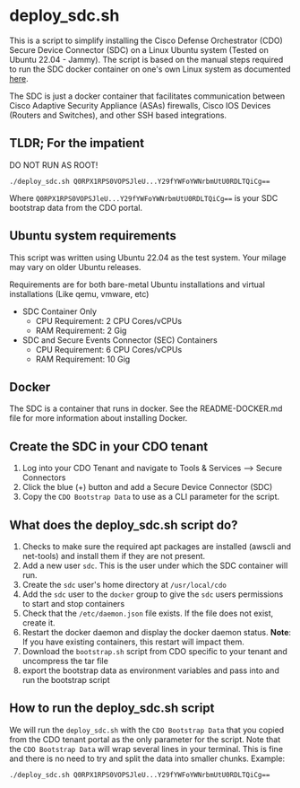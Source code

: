 # deploy_sdc.sh
This is a script to simplify installing the Cisco Defense Orchestrator (CDO) Secure Device Connector (SDC) on a Linux Ubuntu system (Tested on Ubuntu 22.04 - Jammy). The script is based on the manual steps required to run the SDC docker container on one's own Linux system as documented [here](https://docs.defenseorchestrator.com/index.html#!t_deploy-a-secure-device-connector-on-your-own-vm.html).  
  
The SDC is just a docker container that facilitates communication between Cisco Adaptive Security Appliance (ASAs) firewalls, Cisco IOS Devices (Routers and Switches), and other SSH based integrations.

## TLDR; For the impatient
DO NOT RUN AS ROOT!
```
./deploy_sdc.sh Q0RPX1RPS0VOPSJleU...Y29fYWFoYWNrbmUtU0RDLTQiCg==
```
Where `Q0RPX1RPS0VOPSJleU...Y29fYWFoYWNrbmUtU0RDLTQiCg==` is your SDC bootstrap data from the CDO portal.

## Ubuntu system requirements
This script was written using Ubuntu 22.04 as the test system. Your milage may vary on older Ubuntu releases.  
  
Requirements are for both bare-metal Ubuntu installations and virtual installations (Like qemu, vmware, etc)  
- SDC Container Only
  - CPU Requirement: 2 CPU Cores/vCPUs
  - RAM Requirement: 2 Gig
- SDC and Secure Events Connector (SEC) Containers
  - CPU Requirement: 6 CPU Cores/vCPUs
  - RAM Requirement: 10 Gig

## Docker
The SDC is a container that runs in docker. See the README-DOCKER.md file for more information about installing Docker.

## Create the SDC in your CDO tenant
1. Log into your CDO Tenant and navigate to Tools & Services --> Secure Connectors
2. Click the blue (+) button and add a Secure Device Connector (SDC)
3. Copy the `CDO Bootstrap Data` to use as a CLI parameter for the script.

## What does the deploy_sdc.sh script do?
1. Checks to make sure the required apt packages are installed (awscli and net-tools) and install them if they are not present.
2. Add a new user `sdc`. This is the user under which the SDC container will run.
3. Create the `sdc` user's home directory at `/usr/local/cdo`
4. Add the `sdc` user to the `docker` group to give the `sdc` users permissions to start and stop containers
5. Check that the `/etc/daemon.json` file exists. If the file does not exist, create it.
6. Restart the docker daemon and display the docker daemon status. **Note**: If you have existing containers, this restart will impact them.
7. Download the `bootstrap.sh` script from CDO specific to your tenant and uncompress the tar file
8. export the bootstrap data as environment variables and pass into and run the bootstrap script

## How to run the deploy_sdc.sh script
We will run the `deploy_sdc.sh` with the `CDO Bootstrap Data` that you copied from the CDO tenant portal as the only parameter for the script. Note that the `CDO Bootstrap Data` will wrap several lines in your terminal. This is fine and there is no need to try and split the data into smaller chunks.
Example:
```
./deploy_sdc.sh Q0RPX1RPS0VOPSJleU...Y29fYWFoYWNrbmUtU0RDLTQiCg==
```
